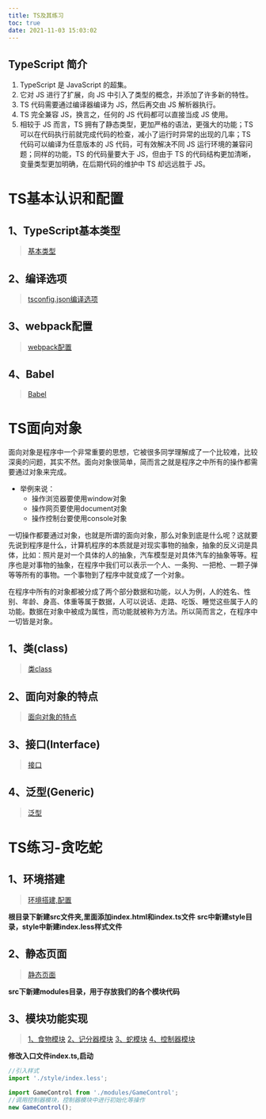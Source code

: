 ```yaml
---
title: TS及其练习
toc: true
date: 2021-11-03 15:03:02
---
```


## TypeScript 简介

1. TypeScript 是 JavaScript 的超集。
2. 它对 JS 进行了扩展，向 JS 中引入了类型的概念，并添加了许多新的特性。
3. TS 代码需要通过编译器编译为 JS，然后再交由 JS 解析器执行。
4. TS 完全兼容 JS，换言之，任何的 JS 代码都可以直接当成 JS 使用。
5. 相较于 JS 而言，TS 拥有了静态类型，更加严格的语法，更强大的功能；TS 可以在代码执行前就完成代码的检查，减小了运行时异常的出现的几率；TS 代码可以编译为任意版本的 JS 代码，可有效解决不同 JS 运行环境的兼容问题；同样的功能，TS 的代码量要大于 JS，但由于 TS 的代码结构更加清晰，变量类型更加明确，在后期代码的维护中 TS 却远远胜于 JS。

# TS基本认识和配置

## 1、TypeScript基本类型
>[基本类型](/All/js/ts/basicType "基本类型")

## 2、编译选项
>[tsconfig.json编译选项](/All/js/ts/tsconfig "编译选项")

## 3、webpack配置
>[webpack配置](/All/js/ts/webpack "webpack配置")

## 4、Babel
>[Babel](/All/js/ts/babel "babel")

# TS面向对象
面向对象是程序中一个非常重要的思想，它被很多同学理解成了一个比较难，比较深奥的问题，其实不然。面向对象很简单，简而言之就是程序之中所有的操作都需要通过对象来完成。

- 举例来说：
  - 操作浏览器要使用window对象
  - 操作网页要使用document对象
  - 操作控制台要使用console对象

一切操作都要通过对象，也就是所谓的面向对象，那么对象到底是什么呢？这就要先说到程序是什么，计算机程序的本质就是对现实事物的抽象，抽象的反义词是具体，比如：照片是对一个具体的人的抽象，汽车模型是对具体汽车的抽象等等。程序也是对事物的抽象，在程序中我们可以表示一个人、一条狗、一把枪、一颗子弹等等所有的事物。一个事物到了程序中就变成了一个对象。

在程序中所有的对象都被分成了两个部分数据和功能，以人为例，人的姓名、性别、年龄、身高、体重等属于数据，人可以说话、走路、吃饭、睡觉这些属于人的功能。数据在对象中被成为属性，而功能就被称为方法。所以简而言之，在程序中一切皆是对象。

## 1、类(class)
>[类class](/All/js/ts/class "类")

## 2、面向对象的特点
>[面向对象的特点](/All/js/ts/special "面向对象的特点")

## 3、接口(Interface)
>[接口](/All/js/ts/interface "接口")

## 4、泛型(Generic)
>[泛型](/All/js/ts/generic "泛型")

# TS练习-贪吃蛇
## 1、环境搭建
>[环境搭建,配置](/All/js/ts/environment "环境搭建")

**根目录下新建src文件夹,里面添加index.html和index.ts文件**
**src中新建style目录，style中新建index.less样式文件**

## 2、静态页面
>[静态页面](/All/js/ts/page "静态页面")

**src下新建modules目录，用于存放我们的各个模块代码**

## 3、模块功能实现
>[1、食物模块](/All/js/ts/food "食物模块")
>[2、记分器模块](/All/js/ts/scorePanel "记分器模块")
>[3、蛇模块](/All/js/ts/snake "蛇模块")
>[4、控制器模块](/All/js/ts/gameControl "控制器模块")

**修改入口文件index.ts,启动**
```ts
//引入样式
import './style/index.less';

import GameControl from './modules/GameControl';
//调用控制器模块，控制器模块中进行初始化等操作
new GameControl();
```